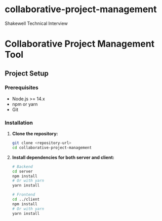 # collaborative-project-management
Shakewell Technical Interview

# Collaborative Project Management Tool

## Project Setup

### Prerequisites
- Node.js >= 14.x
- npm or yarn
- Git

### Installation

1. **Clone the repository:**

   ```bash
   git clone <repository-url>
   cd collaborative-project-management
   ```

2. **Install dependencies for both server and client:**

   ```bash
   # Backend
   cd server
   npm install
   # Or with yarn
   yarn install
   
   # Frontend
   cd ../client
   npm install
   # Or with yarn
   yarn install
   ```
